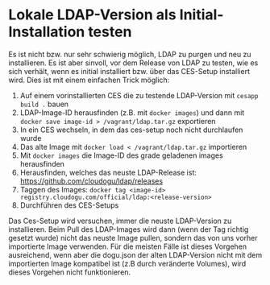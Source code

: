 # Lokale LDAP-Version als Initial-Installation testen

Es ist nicht bzw. nur sehr schwierig möglich, LDAP zu purgen und neu zu installieren.
Es ist aber sinvoll, vor dem Release von LDAP zu testen, wie es sich verhält, wenn es initial installiert bzw. über das 
CES-Setup installiert wird. Dies ist mit einem einfachen Trick möglich:

1. Auf einem vorinstallierten CES die zu testende LDAP-Version mit `cesapp build .` bauen
2. LDAP-Image-ID herausfinden (z.B. mit `docker images`) und dann mit `docker save image-id > /vagrant/ldap.tar.gz` exportieren
3. In ein CES wechseln, in dem das ces-setup noch nicht durchlaufen wurde
4. Das alte Image mit `docker load < /vagrant/ldap.tar.gz` importieren
5. Mit `docker images` die Image-ID des grade geladenen images herausfinden
6. Herausfinden, welches das neuste LDAP-Release ist: https://github.com/cloudogu/ldap/releases
7. Taggen des Images: `docker tag <image-id> registry.cloudogu.com/official/ldap:<release-version>`
8. Durchführen des CES-Setups

Das Ces-Setup wird versuchen, immer die neuste LDAP-Version zu installieren.
Beim Pull des LDAP-Images wird dann (wenn der Tag richtig gesetzt wurde) nicht das neuste Image pullen, sondern
das von uns vorher importierte Image verwenden.
Für die meisten Fälle ist dieses Vorgehen ausreichend, wenn aber die dogu.json der alten LDAP-Version nicht mit dem
importierten Image kompatibel ist (z.B durch veränderte Volumes), wird dieses Vorgehen nicht funktionieren.